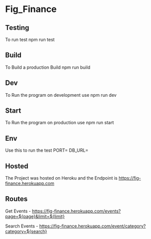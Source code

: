 
# Fig_Finance

## Testing
To run test
npm run test

## Build
To Build a production Build
npm run build

## Dev
To Run the program on development use
npm run dev

## Start
To Run the program on production use
npm run start


## Env
Use this to run the test
PORT=
DB_URL=


## Hosted
The Project was hosted on Heroku and the Endpoint is https://fig-finance.herokuapp.com

## Routes
 Get Events    - https://fig-finance.herokuapp.com/events?page=${page}&limit=${limit}

 Search Events - https://fig-finance.herokuapp.com/event/category?category=${search}


